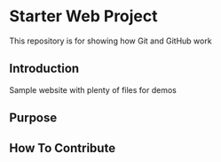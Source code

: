 # Starter Web Project

This repository is for showing how Git and GitHub work

## Introduction

Sample website with plenty of files for demos

## Purpose

## How To Contribute 